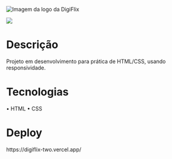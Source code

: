 ![Imagem da logo da DigiFlix](https://user-images.githubusercontent.com/81973404/220118941-ca41afc8-95d3-4599-896e-29b876fe02d2.png)
<p><img src="http://img.shields.io/static/v1?label=STATUS&message=EM%20DESENVOLVIMENTO&color=GREEN&style=for-the-badge"/></p>
<h1> Descrição </h1>
<p>Projeto em desenvolvimento para prática de HTML/CSS, usando responsividade.</p>
<h1> Tecnologias </h1>
• HTML
• CSS
<h1> Deploy </h1>
https://digiflix-two.vercel.app/

